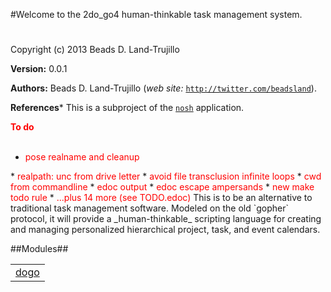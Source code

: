 

#Welcome to the 2do_go4 human-thinkable task management system.#


Copyright (c) 2013 Beads D. Land-Trujillo

__Version:__ 0.0.1

__Authors:__ Beads D. Land-Trujillo (_web site:_ [`http://twitter.com/beadsland`](http://twitter.com/beadsland)).

__References__* This is a subproject of the
[`nosh`](http://github.com/beadsland/nosh) application.


__<font color="red">To do</font>__
<br></br>
* <font color="red">pose realname and cleanup
</font>
* <font color="red">realpath: unc from drive letter
</font>
* <font color="red">avoid file transclusion infinite loops
</font>
* <font color="red">cwd from commandline
</font>
* <font color="red">edoc output 
</font>
* <font color="red">edoc escape ampersands
</font>
* <font color="red">new make todo rule
</font>
* <font color="red">...plus 14 more (see TODO.edoc)
</font>
This is to be an alternative to traditional task management
  software.  Modeled on the old `gopher` protocol, it
  will provide a _human-thinkable_ scripting language for
  creating and managing personalized hierarchical project, task,
  and event calendars.

##Modules##


<table width="100%" border="0" summary="list of modules">
<tr><td><a href="http://github.com/beadsland/nosh_bin/blob/master/doc/dogo.md" class="module">dogo</a></td></tr></table>

